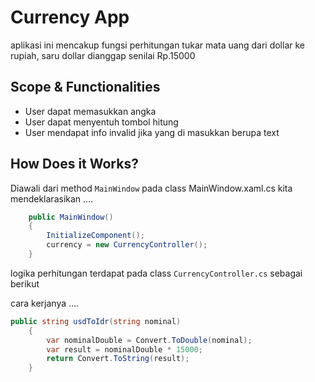 # Currency App

aplikasi ini mencakup fungsi perhitungan tukar mata uang dari dollar 
ke rupiah, saru dollar dianggap senilai Rp.15000

## Scope & Functionalities
- User dapat memasukkan angka
- User dapat menyentuh tombol hitung
- User mendapat info invalid jika yang di masukkan berupa text

## How Does it Works?

Diawali dari method `MainWindow` pada class MainWindow.xaml.cs kita
mendeklarasikan ....

```c#
    public MainWindow()
    {
        InitializeComponent();
        currency = new CurrencyController();
    }
```

logika perhitungan terdapat pada class `CurrencyController.cs` 
sebagai berikut

cara kerjanya ....
```c#
public string usdToIdr(string nominal)
    {
        var nominalDouble = Convert.ToDouble(nominal);
        var result = nominalDouble * 15000;
        return Convert.ToString(result);
    }
```